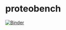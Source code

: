 # proteobench

[![Binder](https://mybinder.org/badge_logo.svg)](https://mybinder.org/v2/gh/RobbinBouwmeester/proteobench/HEAD)
